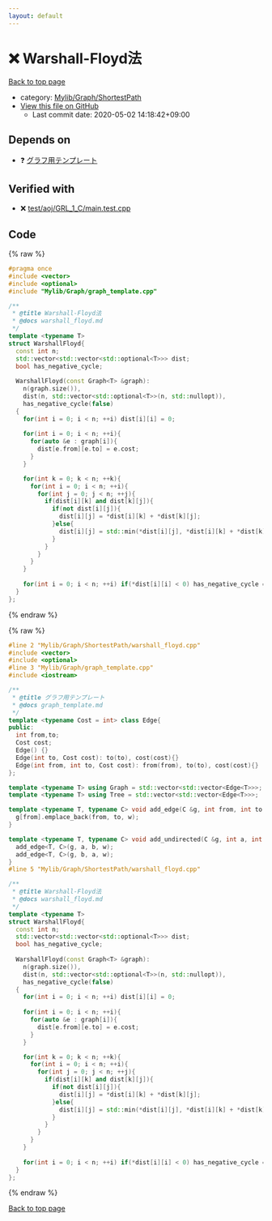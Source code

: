 ```yaml
---
layout: default
---
```


<!-- mathjax config similar to math.stackexchange -->
<script type="text/javascript" async
  src="https://cdnjs.cloudflare.com/ajax/libs/mathjax/2.7.5/MathJax.js?config=TeX-MML-AM_CHTML">
</script>
<script type="text/x-mathjax-config">
  MathJax.Hub.Config({
    TeX: { equationNumbers: { autoNumber: "AMS" }},
    tex2jax: {
      inlineMath: [ ['$','$'] ],
      processEscapes: true
    },
    "HTML-CSS": { matchFontHeight: false },
    displayAlign: "left",
    displayIndent: "2em"
  });
</script>

<script type="text/javascript" src="https://cdnjs.cloudflare.com/ajax/libs/jquery/3.4.1/jquery.min.js"></script>
<script src="https://cdn.jsdelivr.net/npm/jquery-balloon-js@1.1.2/jquery.balloon.min.js" integrity="sha256-ZEYs9VrgAeNuPvs15E39OsyOJaIkXEEt10fzxJ20+2I=" crossorigin="anonymous"></script>
<script type="text/javascript" src="../../../../assets/js/copy-button.js"></script>
<link rel="stylesheet" href="../../../../assets/css/copy-button.css" />


# :x: Warshall-Floyd法

<a href="../../../../index.html">Back to top page</a>

* category: <a href="../../../../index.html#9a0780c4ad89eac4e850657d1e57c23a">Mylib/Graph/ShortestPath</a>
* <a href="{{ site.github.repository_url }}/blob/master/Mylib/Graph/ShortestPath/warshall_floyd.cpp">View this file on GitHub</a>
    - Last commit date: 2020-05-02 14:18:42+09:00




## Depends on

* :question: <a href="../graph_template.cpp.html">グラフ用テンプレート</a>


## Verified with

* :x: <a href="../../../../verify/test/aoj/GRL_1_C/main.test.cpp.html">test/aoj/GRL_1_C/main.test.cpp</a>


## Code

<a id="unbundled"></a>
{% raw %}
```cpp
#pragma once
#include <vector>
#include <optional>
#include "Mylib/Graph/graph_template.cpp"

/**
 * @title Warshall-Floyd法
 * @docs warshall_floyd.md
 */
template <typename T>
struct WarshallFloyd{
  const int n;
  std::vector<std::vector<std::optional<T>>> dist;
  bool has_negative_cycle;
  
  WarshallFloyd(const Graph<T> &graph):
    n(graph.size()),
    dist(n, std::vector<std::optional<T>>(n, std::nullopt)),
    has_negative_cycle(false)
  {
    for(int i = 0; i < n; ++i) dist[i][i] = 0;
    
    for(int i = 0; i < n; ++i){
      for(auto &e : graph[i]){
        dist[e.from][e.to] = e.cost;
      }
    }

    for(int k = 0; k < n; ++k){
      for(int i = 0; i < n; ++i){
        for(int j = 0; j < n; ++j){
          if(dist[i][k] and dist[k][j]){
            if(not dist[i][j]){
              dist[i][j] = *dist[i][k] + *dist[k][j];
            }else{
              dist[i][j] = std::min(*dist[i][j], *dist[i][k] + *dist[k][j]);
            }
          }
        }
      }
    }
    
    for(int i = 0; i < n; ++i) if(*dist[i][i] < 0) has_negative_cycle = true;
  }
};

```
{% endraw %}

<a id="bundled"></a>
{% raw %}
```cpp
#line 2 "Mylib/Graph/ShortestPath/warshall_floyd.cpp"
#include <vector>
#include <optional>
#line 3 "Mylib/Graph/graph_template.cpp"
#include <iostream>

/**
 * @title グラフ用テンプレート
 * @docs graph_template.md
 */
template <typename Cost = int> class Edge{
public:
  int from,to;
  Cost cost;
  Edge() {}
  Edge(int to, Cost cost): to(to), cost(cost){}
  Edge(int from, int to, Cost cost): from(from), to(to), cost(cost){}
};

template <typename T> using Graph = std::vector<std::vector<Edge<T>>>;
template <typename T> using Tree = std::vector<std::vector<Edge<T>>>;

template <typename T, typename C> void add_edge(C &g, int from, int to, T w = 1){
  g[from].emplace_back(from, to, w);
}

template <typename T, typename C> void add_undirected(C &g, int a, int b, T w = 1){
  add_edge<T, C>(g, a, b, w);
  add_edge<T, C>(g, b, a, w);
}
#line 5 "Mylib/Graph/ShortestPath/warshall_floyd.cpp"

/**
 * @title Warshall-Floyd法
 * @docs warshall_floyd.md
 */
template <typename T>
struct WarshallFloyd{
  const int n;
  std::vector<std::vector<std::optional<T>>> dist;
  bool has_negative_cycle;
  
  WarshallFloyd(const Graph<T> &graph):
    n(graph.size()),
    dist(n, std::vector<std::optional<T>>(n, std::nullopt)),
    has_negative_cycle(false)
  {
    for(int i = 0; i < n; ++i) dist[i][i] = 0;
    
    for(int i = 0; i < n; ++i){
      for(auto &e : graph[i]){
        dist[e.from][e.to] = e.cost;
      }
    }

    for(int k = 0; k < n; ++k){
      for(int i = 0; i < n; ++i){
        for(int j = 0; j < n; ++j){
          if(dist[i][k] and dist[k][j]){
            if(not dist[i][j]){
              dist[i][j] = *dist[i][k] + *dist[k][j];
            }else{
              dist[i][j] = std::min(*dist[i][j], *dist[i][k] + *dist[k][j]);
            }
          }
        }
      }
    }
    
    for(int i = 0; i < n; ++i) if(*dist[i][i] < 0) has_negative_cycle = true;
  }
};

```
{% endraw %}

<a href="../../../../index.html">Back to top page</a>

